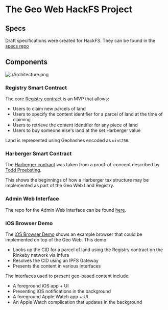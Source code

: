 # The Geo Web HackFS Project

## Specs

Draft specifications were created for HackFS. They can be found in the [specs repo](https://github.com/Geo-Web-Project/specs)

## Components

![./Architecture.png]()

### Registry Smart Contract

The core [Registry contract](./contracts/Registry.sol) is an MVP that allows:

- Users to claim new parcels of land
- Users to specify the content identifier for a parcel of land at the time of claiming
- Users to retrieve the content identifier for any piece of land
- Users to buy someone else's land at the set Harberger value

Land is represented using Geohashes encoded as `uint256`.

### Harberger Smart Contract

The [Harberger contract](./contracts/Harberger.sol) was taken from a proof-of-concept described by [Todd Proebsting](https://programtheblockchain.com/posts/2018/09/19/implementing-harberger-tax-deeds/).

This shows the beginnings of how a Harberger tax structure may be implemented as part of the Geo Web Land Registry.

### Admin Web Interface

The repo for the Admin Web Interface can be found [here](https://github.com/Geo-Web-Project/admin-web-ui).

### iOS Browser Demo

The [iOS Browser Demo](./ios/) shows an example browser that could be implemented on top of the Geo Web. This demo:

- Looks up the CID for a parcel of land using the Registry contract on the Rinkeby network via Infura
- Resolves the CID using an IPFS Gateway
- Presents the content in various interfaces

The interfaces used to present geo-based content include:

- A foreground iOS app + UI
- Presenting iOS notifications in the background
- A foreground Apple Watch app + UI
- An Apple Watch complication that updates in the background
